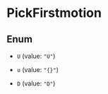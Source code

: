 

# PickFirstmotion

## Enum


* `U` (value: `"U"`)

* `u` (value: `"{}"`)

* `D` (value: `"D"`)



